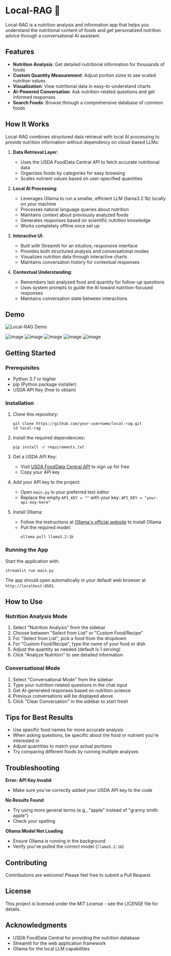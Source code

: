 # Local-RAG 🍎

Local-RAG is a nutrition analysis and information app that helps you understand the nutritional content of foods and get personalized nutrition advice through a conversational AI assistant.

## Features

- **Nutrition Analysis**: Get detailed nutritional information for thousands of foods
- **Custom Quantity Measurement**: Adjust portion sizes to see scaled nutrition values
- **Visualization**: View nutritional data in easy-to-understand charts
- **AI-Powered Conversation**: Ask nutrition-related questions and get informed responses
- **Search Foods**: Browse through a comprehensive database of common foods

## How It Works

Local-RAG combines structured data retrieval with local AI processing to provide nutrition information without dependency on cloud-based LLMs:

1. **Data Retrieval Layer**: 
   - Uses the USDA FoodData Central API to fetch accurate nutritional data
   - Organizes foods by categories for easy browsing
   - Scales nutrient values based on user-specified quantities

2. **Local AI Processing**:
   - Leverages Ollama to run a smaller, efficient LLM (llama3.2:1b) locally on your machine
   - Processes natural language queries about nutrition
   - Maintains context about previously analyzed foods
   - Generates responses based on scientific nutrition knowledge
   - Works completely offline once set up

3. **Interactive UI**:
   - Built with Streamlit for an intuitive, responsive interface
   - Provides both structured analysis and conversational modes
   - Visualizes nutrition data through interactive charts
   - Maintains conversation history for contextual responses

4. **Contextual Understanding**:
   - Remembers last analyzed food and quantity for follow-up questions
   - Uses system prompts to guide the AI toward nutrition-focused responses
   - Maintains conversation state between interactions

## Demo

![Local-RAG Demo](https://via.placeholder.com/800x400)

![image](https://github.com/user-attachments/assets/9bd8ba7e-f62b-4de0-b7fb-14dde31b4784)
![image](https://github.com/user-attachments/assets/02ca334a-d70e-48d4-9829-07407bafcf0a)
![image](https://github.com/user-attachments/assets/c7101be1-3432-4488-9949-50b8a859bedc)
![image](https://github.com/user-attachments/assets/b566bbe7-66e9-4a84-a486-7953bffab0b2)
![image](https://github.com/user-attachments/assets/d0168988-65be-45f3-bb80-80c766dda8ea)




## Getting Started

### Prerequisites

- Python 3.7 or higher
- pip (Python package installer)
- USDA API Key (free to obtain)

### Installation

1. Clone this repository:
   ```
   git clone https://github.com/your-username/local-rag.git
   cd local-rag
   ```

2. Install the required dependencies:
   ```
   pip install -r requirements.txt
   ```

3. Get a USDA API Key:
   - Visit [USDA FoodData Central API](https://fdc.nal.usda.gov/api-key-signup.html) to sign up for free
   - Copy your API key

4. Add your API key to the project:
   - Open `main.py` in your preferred text editor
   - Replace the empty `API_KEY = ""` with your key: `API_KEY = "your-api-key-here"`

5. Install Ollama:
   - Follow the instructions at [Ollama's official website](https://ollama.ai/) to install Ollama
   - Pull the required model:
     ```
     ollama pull llama3.2:1b
     ```

### Running the App

Start the application with:
```
streamlit run main.py
```

The app should open automatically in your default web browser at `http://localhost:8501`.

## How to Use

### Nutrition Analysis Mode

1. Select "Nutrition Analysis" from the sidebar
2. Choose between "Select from List" or "Custom Food/Recipe"
3. For "Select from List", pick a food from the dropdown
4. For "Custom Food/Recipe", type the name of your food or dish
5. Adjust the quantity as needed (default is 1 serving)
6. Click "Analyze Nutrition" to see detailed information

### Conversational Mode

1. Select "Conversational Mode" from the sidebar
2. Type your nutrition-related questions in the chat input
3. Get AI-generated responses based on nutrition science
4. Previous conversations will be displayed above
5. Click "Clear Conversation" in the sidebar to start fresh

## Tips for Best Results

- Use specific food names for more accurate analysis
- When asking questions, be specific about the food or nutrient you're interested in
- Adjust quantities to match your actual portions
- Try comparing different foods by running multiple analyses

## Troubleshooting

**Error: API Key Invalid**
- Make sure you've correctly added your USDA API key to the code

**No Results Found**
- Try using more general terms (e.g., "apple" instead of "granny smith apple")
- Check your spelling

**Ollama Model Not Loading**
- Ensure Ollama is running in the background
- Verify you've pulled the correct model (`llama3.2:1b`)

## Contributing

Contributions are welcome! Please feel free to submit a Pull Request.

## License

This project is licensed under the MIT License - see the LICENSE file for details.

## Acknowledgments

- USDA FoodData Central for providing the nutrition database
- Streamlit for the web application framework
- Ollama for the local LLM capabilities
